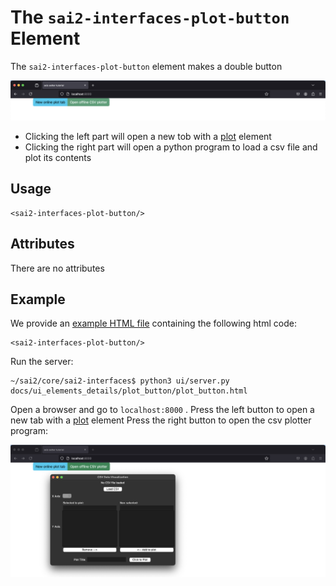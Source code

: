 The `sai2-interfaces-plot-button` Element
=========================================
The `sai2-interfaces-plot-button` element makes a double button

![](./plot_button.png)

* Clicking the left part will open a new tob with a [plot](../plot/README.md) element
* Clicking the right part will open a python program to load a csv file and plot its contents

## Usage

```
<sai2-interfaces-plot-button/>
```

## Attributes

There are no attributes

## Example

We provide an [example HTML file](./plot_button.html) containing the following html code:

```
<sai2-interfaces-plot-button/>
```

Run the server:

```
~/sai2/core/sai2-interfaces$ python3 ui/server.py docs/ui_elements_details/plot_button/plot_button.html 
```

Open a browser and go to `localhost:8000` .
Press the left button to open a new tab with a [plot](../plot/README.md) element
Press the right button to open the csv plotter program:

![](./csv_plotter.png)


